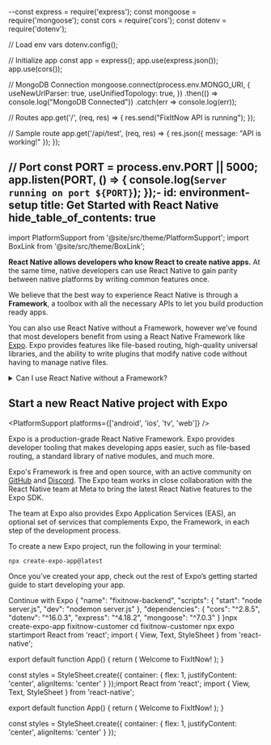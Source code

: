 --const express = require('express');
const mongoose = require('mongoose');
const cors = require('cors');
const dotenv = require('dotenv');

// Load env vars
dotenv.config();

// Initialize app
const app = express();
app.use(express.json());
app.use(cors());

// MongoDB Connection
mongoose.connect(process.env.MONGO_URI, {
  useNewUrlParser: true,
  useUnifiedTopology: true,
})
.then(() => console.log("MongoDB Connected"))
.catch(err => console.log(err));

// Routes
app.get('/', (req, res) => {
  res.send("FixItNow API is running");
});

// Sample route
app.get('/api/test', (req, res) => {
  res.json({ message: "API is working!" });
});

// Port
const PORT = process.env.PORT || 5000;
app.listen(PORT, () => {
  console.log(`Server running on port ${PORT}`);
});-
id: environment-setup
title: Get Started with React Native
hide_table_of_contents: true
---

import PlatformSupport from '@site/src/theme/PlatformSupport';
import BoxLink from '@site/src/theme/BoxLink';

**React Native allows developers who know React to create native apps.** At the same time, native developers can use React Native to gain parity between native platforms by writing common features once.

We believe that the best way to experience React Native is through a **Framework**, a toolbox with all the necessary APIs to let you build production ready apps.

You can also use React Native without a Framework, however we’ve found that most developers benefit from using a React Native Framework like [Expo](https://expo.dev). Expo provides features like file-based routing, high-quality universal libraries, and the ability to write plugins that modify native code without having to manage native files.

<details>
<summary>Can I use React Native without a Framework?</summary>

Yes. You can use React Native without a Framework. **However, if you’re building a new app with React Native, we recommend using a Framework.**

In short, you’ll be able to spend time writing your app instead of writing an entire Framework yourself in addition to your app.

The React Native community has spent years refining approaches to navigation, accessing native APIs, dealing with native dependencies, and more. Most apps need these core features. A React Native Framework provides them from the start of your app.

Without a Framework, you’ll either have to write your own solutions to implement core features, or you’ll have to piece together a collection of pre-existing libraries to create a skeleton of a Framework. This takes real work, both when starting your app, then later when maintaining it.

If your app has unusual constraints that are not served well by a Framework, or you prefer to solve these problems yourself, you can make a React Native app without a Framework using Android Studio, Xcode. If you’re interested in this path, learn how to [set up your environment](set-up-your-environment) and how to [get started without a framework](getting-started-without-a-framework).

</details>

## Start a new React Native project with Expo

<PlatformSupport platforms={['android', 'ios', 'tv', 'web']} />

Expo is a production-grade React Native Framework. Expo provides developer tooling that makes developing apps easier, such as file-based routing, a standard library of native modules, and much more.

Expo's Framework is free and open source, with an active community on [GitHub](https://github.com/expo) and [Discord](https://chat.expo.dev). The Expo team works in close collaboration with the React Native team at Meta to bring the latest React Native features to the Expo SDK.

The team at Expo also provides Expo Application Services (EAS), an optional set of services that complements Expo, the Framework, in each step of the development process.

To create a new Expo project, run the following in your terminal:

```shell
npx create-expo-app@latest
```

Once you’ve created your app, check out the rest of Expo’s getting started guide to start developing your app.

<BoxLink href="https://docs.expo.dev/get-started/set-up-your-environment">Continue with Expo</BoxLink>
{
  "name": "fixitnow-backend",
  "scripts": {
    "start": "node server.js",
    "dev": "nodemon server.js"
  },
  "dependencies": {
    "cors": "^2.8.5",
    "dotenv": "^16.0.3",
    "express": "^4.18.2",
    "mongoose": "^7.0.3"
  }
}npx create-expo-app fixitnow-customer
cd fixitnow-customer
npx expo startimport React from 'react';
import { View, Text, StyleSheet } from 'react-native';

export default function App() {
  return (
    <View style={styles.container}>
      <Text>Welcome to FixItNow!</Text>
    </View>
  );
}

const styles = StyleSheet.create({
  container: {
    flex: 1,
    justifyContent: 'center',
    alignItems: 'center'
  }
});import React from 'react';
import { View, Text, StyleSheet } from 'react-native';

export default function App() {
  return (
    <View style={styles.container}>
      <Text>Welcome to FixItNow!</Text>
    </View>
  );
}

const styles = StyleSheet.create({
  container: {
    flex: 1,
    justifyContent: 'center',
    alignItems: 'center'
  }
});
